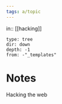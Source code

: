 ```yaml
---
tags: a/topic
---
```

in:: [[hacking]]
```breadcrumbs
type: tree
dir: down
depth: -1
from: -"_templates"
```

# Notes
Hacking the web